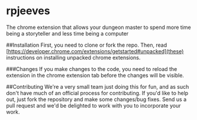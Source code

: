 rpjeeves
========

The chrome extension that allows your dungeon master to spend more time being a storyteller and less time being a computer


##Installation
First, you need to clone or fork the repo. Then, read [https://developer.chrome.com/extensions/getstarted#unpacked](these) instructions on installing unpacked chrome extensions.

###Changes
If you make changes to the code, you need to reload the extension in the chrome extension tab before the changes will be visible.

##Contributing
We're a very small team just doing this for fun, and as such don't have much of an official process for contributing. If you'd like to help out, just fork the repository and make some changes/bug fixes. Send us a pull request and we'd be delighted to work with you to incorporate your work.


